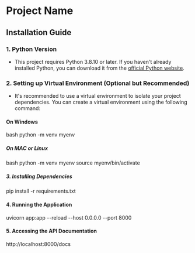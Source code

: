 
# Project Name

## Installation Guide

### 1. Python Version

- This project requires Python 3.8.10 or later. If you haven't already installed Python, you can download it from the [official Python website](https://www.python.org/downloads/).

### 2. Setting up Virtual Environment (Optional but Recommended)

- It's recommended to use a virtual environment to isolate your project dependencies. You can create a virtual environment using the following command:

#### On Windows

bash
python -m venv myenv


##### On MAC or Linux

bash
python -m venv myenv
source myenv/bin/activate


##### 3. Installing Dependencies

pip install -r requirements.txt


####  4. Running the Application

uvicorn app:app --reload --host 0.0.0.0 --port 8000


####  5. Accessing the API Documentation

http://localhost:8000/docs



